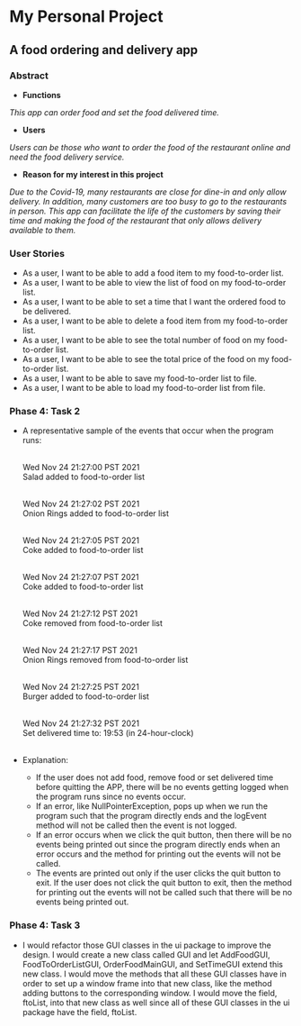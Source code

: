 # My Personal Project

## A food ordering and delivery app

### Abstract

- **Functions**

 *This app can order food and set the food delivered time.*

- **Users**

*Users can be those who want to order the food of the restaurant online and need the food delivery service.*

- **Reason for my interest in this project**

*Due to the Covid-19, many restaurants are close for dine-in and only allow delivery. In addition, many customers
are too busy to go to the restaurants in person. This app can facilitate the life of the customers by saving
their time and making the food of the restaurant that only allows delivery available to them.*

### User Stories

- As a user, I want to be able to add a food item to my food-to-order list.
- As a user, I want to be able to view the list of food on my food-to-order list.
- As a user, I want to be able to set a time that I want the ordered food to be delivered.
- As a user, I want to be able to delete a food item from my food-to-order list.
- As a user, I want to be able to see the total number of food on my food-to-order list.
- As a user, I want to be able to see the total price of the food on my food-to-order list.
- As a user, I want to be able to save my food-to-order list to file.
- As a user, I want to be able to load my food-to-order list from file.

### Phase 4: Task 2

- A representative sample of the events that occur when the program runs: <br />
  &nbsp;

  Wed Nov 24 21:27:00 PST 2021
  <br/>Salad added to food-to-order list <br /> &nbsp;

  Wed Nov 24 21:27:02 PST 2021
  <br/>Onion Rings added to food-to-order list <br /> &nbsp;

  Wed Nov 24 21:27:05 PST 2021
  <br/>Coke added to food-to-order list <br /> &nbsp;

  Wed Nov 24 21:27:07 PST 2021
  <br/>Coke added to food-to-order list <br /> &nbsp;

  Wed Nov 24 21:27:12 PST 2021
  <br/>Coke removed from food-to-order list <br /> &nbsp;

  Wed Nov 24 21:27:17 PST 2021
  <br/>Onion Rings removed from food-to-order list <br /> &nbsp;

  Wed Nov 24 21:27:25 PST 2021
  <br/>Burger added to food-to-order list <br /> &nbsp;

  Wed Nov 24 21:27:32 PST 2021
  <br/>Set delivered time to: 19:53 (in 24-hour-clock) <br /> &nbsp;


- Explanation:

  - If the user does not add food, remove food or set delivered time before quitting the APP, there will
be no events getting logged when the program runs since no events occur.
  - If an error, like NullPointerException, pops up when we run the program such that the program directly ends and 
  the logEvent method will not be called then the event is not logged. 
  - If an error occurs when we click the quit button,
  then there will be no events being printed out since the program directly ends when an error occurs and the method
  for printing out the events will not be called.
  - The events are printed out only if the user clicks the quit button to exit. If the user does not click the 
  quit button to exit, then the method for printing out the events will not be called such that there will be no events 
  being printed out.
  

### Phase 4: Task 3
- I would refactor those GUI classes in the ui package to improve the design. I would create a new
class called GUI and let AddFoodGUI, FoodToOrderListGUI, OrderFoodMainGUI, and SetTimeGUI extend
this new class. I would move the methods that all these GUI classes have in order to set up a window frame 
into that new class, like the method adding buttons to the corresponding window. I would move the field, ftoList, 
into that new class as well since all of these GUI classes in the ui package have the field, ftoList. 
